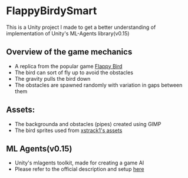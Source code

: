 # FlappyBirdySmart
This is a Unity project I made to get a better understanding of implementation of Unity's ML-Agents library(v0.15)

## Overview of the game mechanics
* A replica from the popular game [Flappy Bird](http://flappybird.io/)
* The bird can sort of fly up to avoid the obstacles
* The gravity pulls the bird down
* The obstacles are spawned randomly with variation in gaps between them

## Assets:
* The backgrounda and obstacles (pipes) created using GIMP
* The bird sprites used from [xstrack1's assets](https://github.com/xstreck1/Flappy-Agents)

## ML Agents(v0.15)
* Unity's mlagents toolkit, made for creating a game AI
* Please refer to the official description and setup [here](https://github.com/Unity-Technologies/ml-agents)
